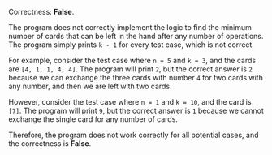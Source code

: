 Correctness: **False**.

The program does not correctly implement the logic to find the minimum number of cards that can be left in the hand after any number of operations. The program simply prints `k - 1` for every test case, which is not correct.

For example, consider the test case where `n = 5` and `k = 3`, and the cards are `[4, 1, 1, 4, 4]`. The program will print `2`, but the correct answer is `2` because we can exchange the three cards with number `4` for two cards with any number, and then we are left with two cards.

However, consider the test case where `n = 1` and `k = 10`, and the card is `[7]`. The program will print `9`, but the correct answer is `1` because we cannot exchange the single card for any number of cards.

Therefore, the program does not work correctly for all potential cases, and the correctness is **False**.